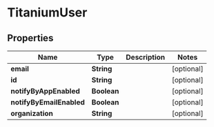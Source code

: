 

# TitaniumUser


## Properties

| Name | Type | Description | Notes |
|------------ | ------------- | ------------- | -------------|
|**email** | **String** |  |  [optional] |
|**id** | **String** |  |  [optional] |
|**notifyByAppEnabled** | **Boolean** |  |  [optional] |
|**notifyByEmailEnabled** | **Boolean** |  |  [optional] |
|**organization** | **String** |  |  [optional] |




